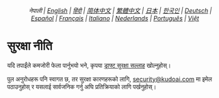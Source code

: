 <div align="center">
    <h6>
        <a href="../"><img height=15 style="margin: 0 3px -2px" src="https://raw.githubusercontent.com/KudoAI/chatgpt.js/6fa1659feadaf70853996dc7d7f6e1ab5a1e6301/media/images/icons/earth-americas.svg"></a>
        नेपाली |
        <a href="../SECURITY.md">English</a> |
        <a href="../hi/SECURITY.md">हिंदी</a> |
        <a href="../zh-cn/SECURITY.md">简体中文</a> |
        <a href="../zh-tw/SECURITY.md">繁體中文</a> |
        <a href="../ja/SECURITY.md">日本</a> |
        <a href="../ko/SECURITY.md">한국인</a> |
        <a href="../de/SECURITY.md">Deutsch</a> |
        <a href="../es/SECURITY.md">Español</a> |
        <a href="../fr/SECURITY.md">Français</a> |
        <a href="../it/SECURITY.md">Italiano</a> |
        <a href="../nl/SECURITY.md">Nederlands</a> |
        <a href="../pt/SECURITY.md">Português</a> |
        <a href="../vi/SECURITY.md">Việt</a>
    </h6>
</div>

# सुरक्षा नीति

यदि तपाईंले कमजोरी फेला पार्नुभयो भने, कृपया [ड्राफ्ट सुरक्षा सल्लाह](https://github.com/KudoAI/chatgpt.js/security/advisories/new) खोल्नुहोस्।

पुल अनुरोधहरू पनि स्वागत छ, तर सुरक्षा कारणहरूको लागि, <security@kudoai.com> मा इमेल पठाउनुहोस् र यसलाई सार्वजनिक गर्नु अघि प्रतिक्रियाको लागि पर्खनुहोस्।
